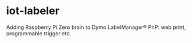 # iot-labeler
Adding Raspberry Pi Zero brain to Dymo LabelManager® PnP: web print, programmable trigger etc.
